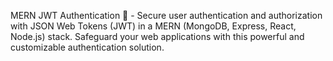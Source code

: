  MERN JWT Authentication 🚀 - Secure user authentication and authorization with JSON Web Tokens (JWT) in a MERN (MongoDB, Express, React, Node.js) stack. Safeguard your web applications with this powerful and customizable authentication solution.
